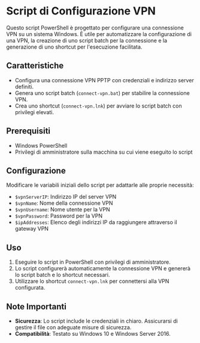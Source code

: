# Script di Configurazione VPN

Questo script PowerShell è progettato per configurare una connessione VPN su un sistema Windows. È utile per automatizzare la configurazione di una VPN, la creazione di uno script batch per la connessione e la generazione di uno shortcut per l'esecuzione facilitata.

## Caratteristiche

- Configura una connessione VPN PPTP con credenziali e indirizzo server definiti.
- Genera uno script batch (`connect-vpn.bat`) per stabilire la connessione VPN.
- Crea uno shortcut (`connect-vpn.lnk`) per avviare lo script batch con privilegi elevati.

## Prerequisiti

- Windows PowerShell
- Privilegi di amministratore sulla macchina su cui viene eseguito lo script

## Configurazione

Modificare le variabili iniziali dello script per adattarle alle proprie necessità:

- `$vpnServerIP`: Indirizzo IP del server VPN
- `$vpnName`: Nome della connessione VPN
- `$vpnUsername`: Nome utente per la VPN
- `$vpnPassword`: Password per la VPN
- `$ipAddresses`: Elenco degli indirizzi IP da raggiungere attraverso il gateway VPN

## Uso

1. Eseguire lo script in PowerShell con privilegi di amministratore.
2. Lo script configurerà automaticamente la connessione VPN e genererà lo script batch e lo shortcut necessari.
3. Utilizzare lo shortcut `connect-vpn.lnk` per connettersi alla VPN configurata.

## Note Importanti

- **Sicurezza**: Lo script include le credenziali in chiaro. Assicurarsi di gestire il file con adeguate misure di sicurezza.
- **Compatibilità**: Testato su Windows 10 e Windows Server 2016.